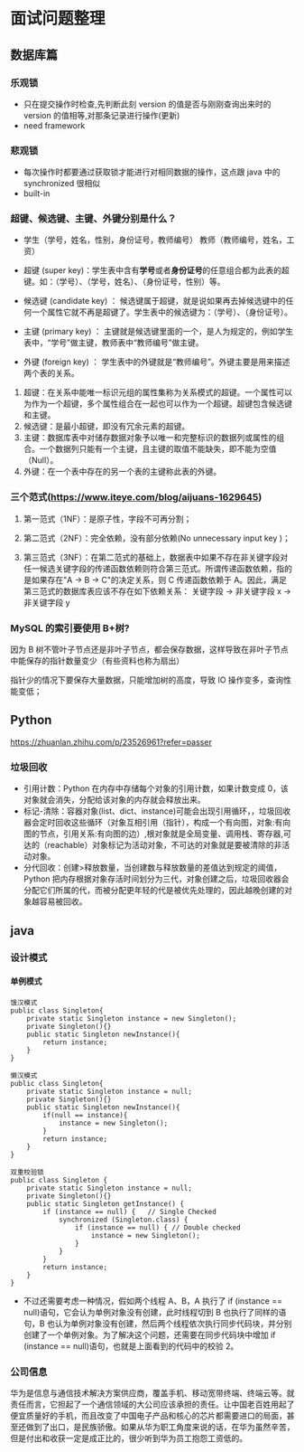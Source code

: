 # 面试问题整理

## 数据库篇

### 乐观锁

- 只在提交操作时检查,先判断此刻 version 的值是否与刚刚查询出来时的 version 的值相等,对那条记录进行操作(更新)
- need framework

### 悲观锁

- 每次操作时都要通过获取锁才能进行对相同数据的操作，这点跟 java 中的 synchronized 很相似
- built-in

### 超键、候选键、主键、外键分别是什么？

- 学生（学号，姓名，性别，身份证号，教师编号） 教师（教师编号，姓名，工资）
- 超键 (super key)：学生表中含有**学号**或者**身份证号**的任意组合都为此表的超键。如：（学号）、（学号，姓名）、（身份证号，性别）等。

- 候选键 (candidate key) ： 候选键属于超键，就是说如果再去掉候选键中的任何一个属性它就不再是超键了。学生表中的候选键为：（学号）、（身份证号）。

- 主键 (primary key) ： 主键就是候选键里面的一个，是人为规定的，例如学生表中，“学号”做主键，教师表中“教师编号”做主键。

- 外键 (foreign key) ： 学生表中的外键就是“教师编号”。外键主要是用来描述两个表的关系。

1. 超键：在关系中能唯一标识元组的属性集称为关系模式的超键。一个属性可以为作为一个超键，多个属性组合在一起也可以作为一个超键。超键包含候选键和主键。
2. 候选键：是最小超键，即没有冗余元素的超键。
3. 主键：数据库表中对储存数据对象予以唯一和完整标识的数据列或属性的组合。一个数据列只能有一个主键，且主键的取值不能缺失，即不能为空值（Null）。
4. 外键：在一个表中存在的另一个表的主键称此表的外键。

### 三个范式(https://www.iteye.com/blog/aijuans-1629645)

1. 第一范式（1NF）：是原子性，字段不可再分割；

2. 第二范式（2NF）：完全依赖，没有部分依赖(No unnecessary input key )；

3. 第三范式（3NF）：在第二范式的基础上，数据表中如果不存在非关键字段对任一候选关键字段的传递函数依赖则符合第三范式。所谓传递函数依赖，指的是如果存在"A → B → C"的决定关系，则 C 传递函数依赖于 A。因此，满足第三范式的数据库表应该不存在如下依赖关系： 关键字段 → 非关键字段 x → 非关键字段 y

### MySQL 的索引要使用 B+树?

因为 B 树不管叶子节点还是非叶子节点，都会保存数据，这样导致在非叶子节点中能保存的指针数量变少（有些资料也称为扇出）

指针少的情况下要保存大量数据，只能增加树的高度，导致 IO 操作变多，查询性能变低；

## Python

https://zhuanlan.zhihu.com/p/23526961?refer=passer

### 垃圾回收

- 引用计数：Python 在内存中存储每个对象的引用计数，如果计数变成 0，该对象就会消失，分配给该对象的内存就会释放出来。
- 标记-清除：容器对象(list、dict、instance)可能会出现引用循环，，垃圾回收器会定时回收这些循环（对象互相引用（指针），构成一个有向图，对象:有向图的节点，引用关系:有向图的边）,根对象就是全局变量、调用栈、寄存器,可达的（reachable）对象标记为活动对象，不可达的对象就是要被清除的非活动对象。
- 分代回收：创建>释放数量，当创建数与释放数量的差值达到规定的阈值，Python 把内存根据对象存活时间划分为三代，对象创建之后，垃圾回收器会分配它们所属的代，而被分配更年轻的代是被优先处理的，因此越晚创建的对象越容易被回收。

## java

### 设计模式

#### 单例模式

```
饿汉模式
public class Singleton{
    private static Singleton instance = new Singleton();
    private Singleton(){}
    public static Singleton newInstance(){
        return instance;
    }
}
```

```
懒汉模式
public class Singleton{
    private static Singleton instance = null;
    private Singleton(){}
    public static Singleton newInstance(){
        if(null == instance){
            instance = new Singleton();
        }
        return instance;
    }
}
```

```
双重校验锁
public class Singleton {
    private static Singleton instance = null;
    private Singleton(){}
    public static Singleton getInstance() {
        if (instance == null) {   // Single Checked
            synchronized (Singleton.class) {
                if (instance == null) { // Double checked
                    instance = new Singleton();
                }
            }
        }
        return instance;
    }
}
```

- 不过还需要考虑一种情况，假如两个线程 A、B，A 执行了 if (instance == null)语句，它会认为单例对象没有创建，此时线程切到 B 也执行了同样的语句，B 也认为单例对象没有创建，然后两个线程依次执行同步代码块，并分别创建了一个单例对象。为了解决这个问题，还需要在同步代码块中增加 if (instance == null)语句，也就是上面看到的代码中的校验 2。

### 公司信息

华为是信息与通信技术解决方案供应商，覆盖手机、移动宽带终端、终端云等。就责任而言，它担起了一个通信领域的大公司应该承担的责任。让中国老百姓用起了便宜质量好的手机，而且改变了中国电子产品和核心的芯片都需要进口的局面，甚至还做到了出口，是民族骄傲。如果从华为职工角度来说的话，在华为虽然辛苦，但是付出和收获一定是成正比的，很少听到华为员工抱怨工资低的。
